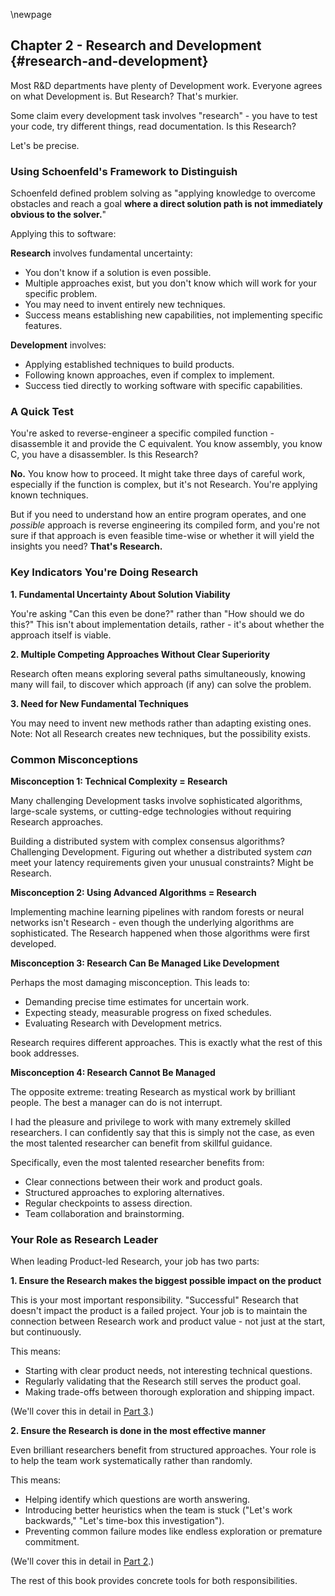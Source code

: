 \newpage

## Chapter 2 - Research and Development {#research-and-development}

Most R&D departments have plenty of Development work. Everyone agrees on what Development is. But Research? That's murkier.

Some claim every development task involves "research" - you have to test your code, try different things, read documentation. Is this Research?

Let's be precise.

### Using Schoenfeld's Framework to Distinguish

Schoenfeld defined problem solving as "applying knowledge to overcome obstacles and reach a goal **where a direct solution path is not immediately obvious to the solver.**"

Applying this to software:

**Research** involves fundamental uncertainty:

- You don't know if a solution is even possible.
- Multiple approaches exist, but you don't know which will work for your specific problem.
- You may need to invent entirely new techniques.
- Success means establishing new capabilities, not implementing specific features.

**Development** involves:

- Applying established techniques to build products.
- Following known approaches, even if complex to implement.
- Success tied directly to working software with specific capabilities.

### A Quick Test

You're asked to reverse-engineer a specific compiled function - disassemble it and provide the C equivalent. You know assembly, you know C, you have a disassembler. Is this Research?

**No.** You know how to proceed. It might take three days of careful work, especially if the function is complex, but it's not Research. You're applying known techniques.

But if you need to understand how an entire program operates, and one *possible* approach is reverse engineering its compiled form, and you're not sure if that approach is even feasible time-wise or whether it will yield the insights you need? **That's Research.**

### Key Indicators You're Doing Research

**1. Fundamental Uncertainty About Solution Viability**

You're asking "Can this even be done?" rather than "How should we do this?" This isn't about implementation details, rather - it's about whether the approach itself is viable.

**2. Multiple Competing Approaches Without Clear Superiority**

Research often means exploring several paths simultaneously, knowing many will fail, to discover which approach (if any) can solve the problem.

**3. Need for New Fundamental Techniques**

You may need to invent new methods rather than adapting existing ones. Note: Not all Research creates new techniques, but the possibility exists.

### Common Misconceptions

**Misconception 1: Technical Complexity = Research**

Many challenging Development tasks involve sophisticated algorithms, large-scale systems, or cutting-edge technologies without requiring Research approaches.

Building a distributed system with complex consensus algorithms? Challenging Development. Figuring out whether a distributed system *can* meet your latency requirements given your unusual constraints? Might be Research.

**Misconception 2: Using Advanced Algorithms = Research**

Implementing machine learning pipelines with random forests or neural networks isn't Research - even though the underlying algorithms are sophisticated. The Research happened when those algorithms were first developed.

**Misconception 3: Research Can Be Managed Like Development**

Perhaps the most damaging misconception. This leads to:

- Demanding precise time estimates for uncertain work.
- Expecting steady, measurable progress on fixed schedules.
- Evaluating Research with Development metrics.

Research requires different approaches. This is exactly what the rest of this book addresses.

**Misconception 4: Research Cannot Be Managed**

The opposite extreme: treating Research as mystical work by brilliant people. The best a manager can do is not interrupt.

I had the pleasure and privilege to work with many extremely skilled researchers. I can confidently say that this is simply not the case, as even the most talented researcher can benefit from skillful guidance.

Specifically, even the most talented researcher benefits from:

- Clear connections between their work and product goals.
- Structured approaches to exploring alternatives.
- Regular checkpoints to assess direction.
- Team collaboration and brainstorming.

### Your Role as Research Leader

When leading Product-led Research, your job has two parts:

**1. Ensure the Research makes the biggest possible impact on the product**

This is your most important responsibility. "Successful" Research that doesn't impact the product is a failed project. Your job is to maintain the connection between Research work and product value - not just at the start, but continuously.

This means:

- Starting with clear product needs, not interesting technical questions.
- Regularly validating that the Research still serves the product goal.
- Making trade-offs between thorough exploration and shipping impact.

(We'll cover this in detail in [Part 3](#part3-product-led-research).)

**2. Ensure the Research is done in the most effective manner**

Even brilliant researchers benefit from structured approaches. Your role is to help the team work systematically rather than randomly.

This means:

- Helping identify which questions are worth answering.
- Introducing better heuristics when the team is stuck ("Let's work backwards," "Let's time-box this investigation").
- Preventing common failure modes like endless exploration or premature commitment.

(We'll cover this in detail in [Part 2](#part2-research-management-methods).)

The rest of this book provides concrete tools for both responsibilities.